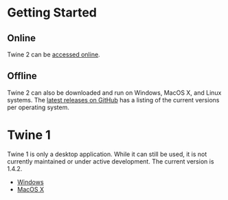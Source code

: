 # Getting Started

## Online

Twine 2 can be [accessed online](http://twinery.org/2).

## Offline

Twine 2 can also be downloaded and run on Windows, MacOS X, and Linux systems. The [latest releases on GitHub](https://github.com/klembot/twinejs/releases/latest) has a listing of the current versions per operating system. 

# Twine 1

Twine 1 is only a desktop application. While it can still be used, it is not currently maintained or under active development. The current version is 1.4.2.

* [Windows](https://twinery.org/downloads/twine_1.4.2_win.exe)
* [MacOS X](https://twinery.org/downloads/twine_1.4.2_osx.zip)

